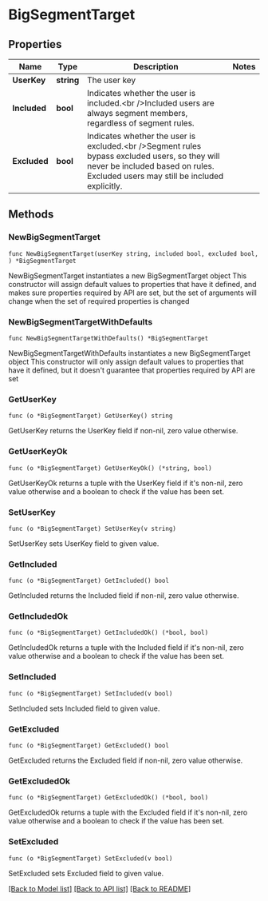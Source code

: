 # BigSegmentTarget

## Properties

Name | Type | Description | Notes
------------ | ------------- | ------------- | -------------
**UserKey** | **string** | The user key | 
**Included** | **bool** | Indicates whether the user is included.&lt;br /&gt;Included users are always segment members, regardless of segment rules. | 
**Excluded** | **bool** | Indicates whether the user is excluded.&lt;br /&gt;Segment rules bypass excluded users, so they will never be included based on rules. Excluded users may still be included explicitly. | 

## Methods

### NewBigSegmentTarget

`func NewBigSegmentTarget(userKey string, included bool, excluded bool, ) *BigSegmentTarget`

NewBigSegmentTarget instantiates a new BigSegmentTarget object
This constructor will assign default values to properties that have it defined,
and makes sure properties required by API are set, but the set of arguments
will change when the set of required properties is changed

### NewBigSegmentTargetWithDefaults

`func NewBigSegmentTargetWithDefaults() *BigSegmentTarget`

NewBigSegmentTargetWithDefaults instantiates a new BigSegmentTarget object
This constructor will only assign default values to properties that have it defined,
but it doesn't guarantee that properties required by API are set

### GetUserKey

`func (o *BigSegmentTarget) GetUserKey() string`

GetUserKey returns the UserKey field if non-nil, zero value otherwise.

### GetUserKeyOk

`func (o *BigSegmentTarget) GetUserKeyOk() (*string, bool)`

GetUserKeyOk returns a tuple with the UserKey field if it's non-nil, zero value otherwise
and a boolean to check if the value has been set.

### SetUserKey

`func (o *BigSegmentTarget) SetUserKey(v string)`

SetUserKey sets UserKey field to given value.


### GetIncluded

`func (o *BigSegmentTarget) GetIncluded() bool`

GetIncluded returns the Included field if non-nil, zero value otherwise.

### GetIncludedOk

`func (o *BigSegmentTarget) GetIncludedOk() (*bool, bool)`

GetIncludedOk returns a tuple with the Included field if it's non-nil, zero value otherwise
and a boolean to check if the value has been set.

### SetIncluded

`func (o *BigSegmentTarget) SetIncluded(v bool)`

SetIncluded sets Included field to given value.


### GetExcluded

`func (o *BigSegmentTarget) GetExcluded() bool`

GetExcluded returns the Excluded field if non-nil, zero value otherwise.

### GetExcludedOk

`func (o *BigSegmentTarget) GetExcludedOk() (*bool, bool)`

GetExcludedOk returns a tuple with the Excluded field if it's non-nil, zero value otherwise
and a boolean to check if the value has been set.

### SetExcluded

`func (o *BigSegmentTarget) SetExcluded(v bool)`

SetExcluded sets Excluded field to given value.



[[Back to Model list]](../README.md#documentation-for-models) [[Back to API list]](../README.md#documentation-for-api-endpoints) [[Back to README]](../README.md)


